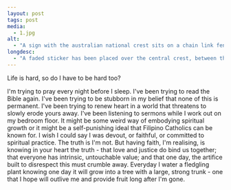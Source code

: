 ```yaml
---
layout: post
tags: post
media:
  - 1.jpg
alt:
  - "A sign with the australian national crest sits on a chain link fence."
longdesc:
  - "A faded sticker has been placed over the central crest, between the kangaroo and emu. It has the Aboriginal Flag as the foremost flag in a likening of the Antifa symbol, and says Anticolonial Action Warrang in bold letters."
---
```

Life is hard, so do I have to be hard too?

I'm trying to pray every night before I sleep. I've been trying to read the Bible again. I've been trying to be stubborn in my belief that none of this is permanent. I've been trying to renew heart in a world that threatens to slowly erode yours away. I've been listening to sermons while I work out on my bedroom floor. It might be some weird way of embodying spiritual growth or it might be a self-punishing ideal that Filipino Catholics can be known for. I wish I could say I was devout, or faithful, or committed to spiritual practice. The truth is I'm not. But having faith, I'm realising, is knowing in your heart the truth - that love and justice do bind us together; that everyone has intrinsic, untouchable value; and that one day, the artifice built to disrespect this must crumble away. Everyday I water a fledgling plant knowing one day it will grow into a tree with a large, strong trunk - one that I hope will outlive me and provide fruit long after I'm gone.
